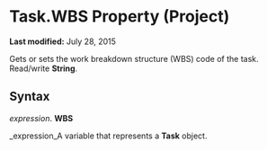 
# Task.WBS Property (Project)

 **Last modified:** July 28, 2015

Gets or sets the work breakdown structure (WBS) code of the task. Read/write  **String**.

## Syntax

 _expression_. **WBS**

 _expression_A variable that represents a  **Task** object.

